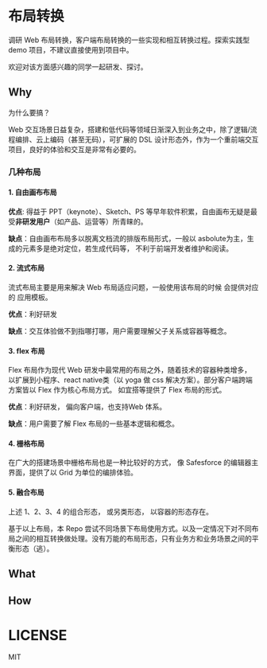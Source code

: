 # 布局转换 

调研 Web 布局转换，客户端布局转换的一些实现和相互转换过程。探索实践型 demo 项目，不建议直接使用到项目中。

欢迎对该方面感兴趣的同学一起研发、探讨。

## Why

为什么要搞？

Web 交互场景日益复杂，搭建和低代码等领域日渐深入到业务之中，除了逻辑/流程编排、云上编码（甚至无码），可扩展的 DSL 设计形态外，作为一个重前端交互项目，良好的体验和交互是非常有必要的。

### 几种布局

#### 1. 自由画布布局

**优点**: 得益于 PPT（keynote）、Sketch、PS 等早年软件积累，自由画布无疑是最受**非研发用户**（如产品、运营等）所青睐的。

**缺点**：自由画布布局多以脱离文档流的排版布局形式，一般以 asbolute为主，生成的元素多是绝对定位，若生成代码等， 不利于前端开发者维护和阅读。

#### 2. 流式布局

流式布局主要是用来解决 Web 布局适应问题，一般使用该布局的时候 会提供对应的 应用模板。

**优点**：利好研发

**缺点**：交互体验做不到指哪打哪，用户需要理解父子关系或容器等概念。

#### 3. flex 布局

Flex 布局作为现代 Web 研发中最常用的布局之外，随着技术的容器种类增多， 以扩展到小程序、react native类（以 yoga 做 css 解决方案）。部分客户端跨端方案皆以 Flex 作为核心布局方式。
如宜搭等提供了 Flex 布局的形式。 

**优点**：利好研发， 偏向客户端，也支持Web 体系。

**缺点**：用户需要了解 Flex 布局的一些基本逻辑和概念。

#### 4. 栅格布局

在广大的搭建场景中栅格布局也是一种比较好的方式， 像 Safesforce 的编辑器主界面，提供了以 Grid 为单位的编排体验。

#### 5. 融合布局

上述 1、2、3、4 的组合形态， 或另类形态， 以容器的形态存在。

基于以上布局，本 Repo 尝试不同场景下布局使用方式。以及一定情况下对不同布局之间的相互转换做处理。没有万能的布局形态，只有业务方和业务场景之间的平衡形态（逃）。

## What

## How

# LICENSE

MIT

